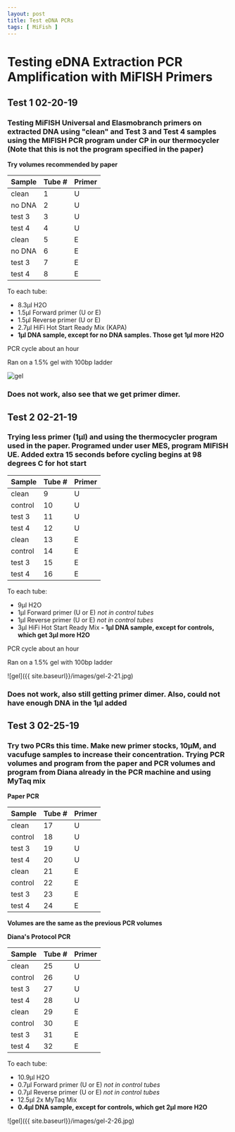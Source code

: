 ```yaml
---
layout: post
title: Test eDNA PCRs
tags: [ MiFish ]
---
```

# Testing eDNA Extraction PCR Amplification with MiFISH Primers

## Test 1 02-20-19

### Testing MiFISH Universal and Elasmobranch primers on extracted DNA using "clean" and Test 3 and Test 4 samples using the MIFISH PCR program under CP in our thermocycler (Note that this is not the program specified in the paper)

**Try volumes recommended by paper**

|Sample|Tube #|Primer|
|---|---|---|
|clean|1|U|
|no DNA|2|U|
|test 3|3|U|
|test 4|4|U
|clean|5|E|
|no DNA|6|E|
|test 3|7|E|
|test 4|8|E|

To each tube:
- 8.3µl H2O
- 1.5µl Forward primer (U or E)
- 1.5µl Reverse primer (U or E)
- 2.7µl HiFi Hot Start Ready Mix (KAPA)
- **1µl DNA sample, except for no DNA samples. Those get 1µl more H2O**

PCR cycle about an hour

Ran on a 1.5% gel with 100bp ladder

![gel](/images/gel-2-20.jpg)


### Does not work, also see that we get primer dimer.

## Test 2 02-21-19

### Trying less primer (1µl) and using the thermocycler program used in the paper. Programed under user MES, program MIFISH UE. Added extra 15 seconds before cycling begins at 98 degrees C for hot start

|Sample|Tube #|Primer|
|---|---|---|
|clean|9|U|
|control|10|U|
|test 3|11|U|
|test 4|12|U
|clean|13|E|
|control|14|E|
|test 3|15|E|
|test 4|16|E|

To each tube:
- 9µl H2O
- 1µl Forward primer (U or E) _not in control tubes_
- 1µl Reverse primer (U or E) _not in control tubes_
- 3µl HiFi Hot Start Ready Mix
**- 1µl DNA sample, except for controls, which get 3µl more H2O**

PCR cycle about an hour

Ran on a 1.5% gel with 100bp ladder

![gel]({{ site.baseurl}}/images/gel-2-21.jpg)

### Does not work, also still getting primer dimer. Also, could not have enough DNA in the 1µl added

## Test 3 02-25-19

### Try two PCRs this time. Make new primer stocks, 10µM, and vacufuge samples to increase their concentration. Trying PCR volumes and program from the paper and PCR volumes and program from Diana already in the PCR machine and using MyTaq mix

**Paper PCR**

|Sample|Tube #|Primer|
|---|---|---|
|clean|17|U|
|control|18|U|
|test 3|19|U|
|test 4|20|U
|clean|21|E|
|control|22|E|
|test 3|23|E|
|test 4|24|E|

**Volumes are the same as the previous PCR volumes**

**Diana's Protocol PCR**

|Sample|Tube #|Primer|
|---|---|---|
|clean|25|U|
|control|26|U|
|test 3|27|U|
|test 4|28|U
|clean|29|E|
|control|30|E|
|test 3|31|E|
|test 4|32|E|

To each tube:
- 10.9µl H2O
- 0.7µl Forward primer (U or E) _not in control tubes_
- 0.7µl Reverse primer (U or E) _not in control tubes_
- 12.5µl 2x MyTaq Mix
- **0.4µl DNA sample, except for controls, which get 2µl more H2O**

![gel]({{ site.baseurl}}/images/gel-2-26.jpg)
